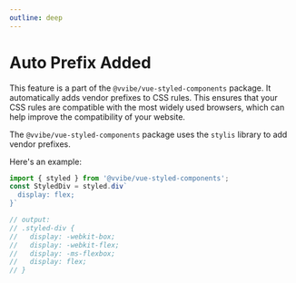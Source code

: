 ```yaml
---
outline: deep
---
```


# Auto Prefix Added

This feature is a part of the `@vvibe/vue-styled-components` package. It automatically adds vendor prefixes to CSS rules. This ensures that your CSS rules are compatible with the most widely used browsers, which can help improve the compatibility of your website.

The `@vvibe/vue-styled-components` package uses the `stylis` library to add vendor prefixes.

Here's an example:

```js
import { styled } from '@vvibe/vue-styled-components';
const StyledDiv = styled.div`
  display: flex;
}`

// output:
// .styled-div {
//   display: -webkit-box;
//   display: -webkit-flex;
//   display: -ms-flexbox;
//   display: flex;
// }
```